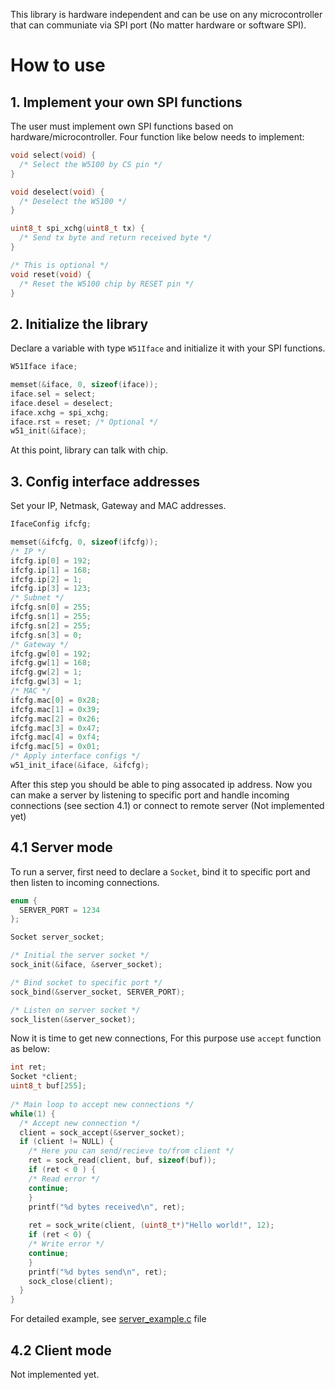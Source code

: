 This library is hardware independent and can be use on any microcontroller
that can communiate via SPI port (No matter hardware or software SPI).

# How to use

## 1. Implement your own SPI functions
The user must implement own SPI functions based on hardware/microcontroller.
Four function like below needs to implement:

```c
void select(void) {
  /* Select the W5100 by CS pin */
}

void deselect(void) {
  /* Deselect the W5100 */
}

uint8_t spi_xchg(uint8_t tx) {
  /* Send tx byte and return received byte */
}

/* This is optional */
void reset(void) {
  /* Reset the W5100 chip by RESET pin */
}
```

## 2. Initialize the library
Declare a variable with type `W51Iface` and initialize it with
your SPI functions.

```c
W51Iface iface;

memset(&iface, 0, sizeof(iface));
iface.sel = select;
iface.desel = deselect;
iface.xchg = spi_xchg;
iface.rst = reset; /* Optional */
w51_init(&iface);
```

At this point, library can talk with chip.

## 3. Config interface addresses
Set your IP, Netmask, Gateway and MAC addresses.

```c
IfaceConfig ifcfg;

memset(&ifcfg, 0, sizeof(ifcfg));
/* IP */
ifcfg.ip[0] = 192;
ifcfg.ip[1] = 168;
ifcfg.ip[2] = 1;
ifcfg.ip[3] = 123;
/* Subnet */
ifcfg.sn[0] = 255;
ifcfg.sn[1] = 255;
ifcfg.sn[2] = 255;
ifcfg.sn[3] = 0;
/* Gateway */
ifcfg.gw[0] = 192;
ifcfg.gw[1] = 168;
ifcfg.gw[2] = 1;
ifcfg.gw[3] = 1;
/* MAC */
ifcfg.mac[0] = 0x28;
ifcfg.mac[1] = 0x39;
ifcfg.mac[2] = 0x26;
ifcfg.mac[3] = 0x47;
ifcfg.mac[4] = 0xf4;
ifcfg.mac[5] = 0x01;
/* Apply interface configs */
w51_init_iface(&iface, &ifcfg);
```

After this step you should be able to ping assocated ip address.
Now you can make a server by listening to specific port and
handle incoming connections (see section 4.1) or connect to
remote server (Not implemented yet)

## 4.1 Server mode
To run a server, first need to declare a `Socket`, bind it to
specific port and then listen to incoming connections.

```c
enum {
  SERVER_PORT = 1234
};

Socket server_socket;

/* Initial the server socket */
sock_init(&iface, &server_socket);

/* Bind socket to specific port */
sock_bind(&server_socket, SERVER_PORT);

/* Listen on server socket */
sock_listen(&server_socket);
```

Now it is time to get new connections, For this purpose use
`accept` function as below:

```c
int ret;
Socket *client;
uint8_t buf[255];
  
/* Main loop to accept new connections */
while(1) {
  /* Accept new connection */
  client = sock_accept(&server_socket);
  if (client != NULL) {
    /* Here you can send/recieve to/from client */
    ret = sock_read(client, buf, sizeof(buf));
    if (ret < 0 ) {
	/* Read error */
	continue;
    }
    printf("%d bytes received\n", ret);
    
    ret = sock_write(client, (uint8_t*)"Hello world!", 12);
    if (ret < 0) {
	/* Write error */
	continue;
    }
    printf("%d bytes send\n", ret);
    sock_close(client);
  }
}
```

For detailed example, see
[server_example.c](./server_example.c)
file

## 4.2 Client mode

Not implemented yet.